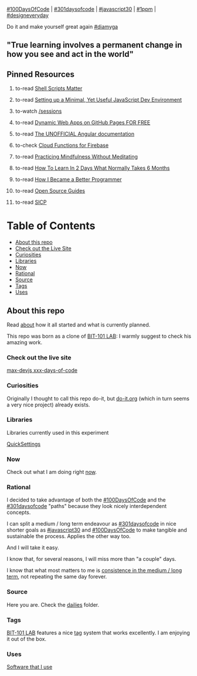 [#100DaysOfCode](https://twitter.com/hashtag/100daysofcode?f=tweets) | 
[#301daysofcode](https://twitter.com/hashtag/301daysofcode?f=tweets) | 
[#javascript30](https://twitter.com/hashtag/javascript30?f=tweets) | [#1ppm](https://twitter.com/hashtag/1ppm?f=tweets) | [#designeveryday](https://twitter.com/hashtag/designeveryday?f=tweets)

Do it and make yourself great again [#diamyga](https://twitter.com/hashtag/diamyga?f=tweets)

## "True learning involves a permanent change in how you see and act in the world"

## Pinned Resources
  1. to-read [Shell Scripts Matter](https://dev.to/thiht/shell-scripts-matter)
  1. to-read [Setting up a Minimal, Yet Useful JavaScript Dev Environment](https://dev.to/corgibytes/setting-up-a-minimal-yet-useful-javascript-dev-environment)

  1. to-watch [/sessions](https://pusher.com/sessions)
  1. to-read [Dynamic Web Apps on GitHub Pages FOR FREE](https://medium.com/pan-labs/dynamic-web-apps-on-github-pages-for-free-ffac2b776d45)

  1. to-read [The UNOFFICIAL Angular documentation](http://ngdoc.io)
  1. to-check [Cloud Functions for Firebase](https://firebase.google.com/docs/functions/)
  1. to-read [Practicing Mindfulness Without Meditating](https://www.psychologytoday.com/blog/the-courage-be-present/201002/practicing-mindfulness-without-meditating)
  1. to-read [How To Learn In 2 Days What Normally Takes 6 Months](https://medium.com/the-mission/how-to-learn-in-2-days-what-normally-takes-6-months-8ed09f229596)
  1. to-read [How I Became a Better Programmer](http://jlongster.com/How-I-Became-Better-Programmer)

  1. to-read [Open Source Guides](https://opensource.guide/)
  1. to-read [SICP](https://mitpress.mit.edu/sicp/full-text/book/book.html)
# Table of Contents
<!-- MarkdownTOC depth=4 -->
  - [About this repo](#about-this-repo)
  - [Check out the Live Site](#check-out-the-live-site)
  - [Curiosities](#curiosities)
  - [Libraries](#libraries)
  - [Now](#now)
  - [Rational](#rational)
  - [Source](#source)
  - [Tags](#tags)
  - [Uses](#uses)
<!-- /MarkdownTOC -->

## About this repo

  Read [about](https://max-devjs.github.io/xxx-days-of-code/dailies/170315.html) how it all started and what is currently planned.

  This repo was born as a clone of [BIT-101 LAB](https://bit101.github.io/lab/): I warmly suggest to check his amazing work.

### Check out the live site

  [max-devjs xxx-days-of-code](https://max-devjs.github.io/xxx-days-of-code/)

### Curiosities

  Originally I thought to call this repo do-it, but [do-it.org](https://do-it.org/) (which in turn seems a very nice project) already exists.

### Libraries
  Libraries currently used in this experiment

  [QuickSettings](https://github.com/bit101/quicksettings)

### Now
  Check out what I am doing right [now](https://max-devjs.github.io/xxx-days-of-code/now.html).

### Rational

  I decided to take advantage of both the [#100DaysOfCode](https://twitter.com/hashtag/100daysofcode?f=tweets) and the [#301daysofcode](https://twitter.com/hashtag/301daysofcode?f=tweets) "paths" because they look nicely interdependent concepts.

  I can split a medium / long term endeavour as [#301daysofcode](https://twitter.com/hashtag/301daysofcode?f=tweets) in nice shorter goals as [#javascript30](https://twitter.com/hashtag/javascript30?f=tweets) and [#100DaysOfCode](https://twitter.com/hashtag/100daysofcode?f=tweets) to make tangible and sustainable the process. Applies the other way too.

  And I will take it easy. 

  I know that, for several reasons, I will miss more than "a couple" days.

  I know that what most matters to me is [consistence in the medium / long term](https://twitter.com/wesbos/status/837344879567065088), not repeating the same day forever.

### Source

  Here you are. Check the [dailies](https://github.com/max-devjs/xxx-days-of-code/tree/master/dailies) folder.

### Tags

  [BIT-101 LAB](https://bit101.github.io/lab/) features a nice [tag](https://github.com/bit101/lab/blob/master/js/TagManager.js) system that works excellently. I am enjoying it out of the box.

### Uses

  [Software that I use](uses.md)




